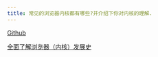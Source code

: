 ```yaml
---
title: 常见的浏览器内核都有哪些?并介绍下你对内核的理解.
---
```


[Github](https://github.com/haizlin/fe-interview/issues/34)

[全面了解浏览器（内核）发展史](https://www.jianshu.com/p/db1b230e3415)